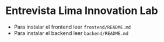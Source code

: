 # Entrevista Lima Innovation Lab

- Para instalar el frontend leer `frontend/README.md`
- Para instalar el backend leer `backend/README.md`
